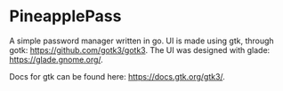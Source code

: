 # PineapplePass

A simple password manager written in go. UI is made using gtk, through gotk: https://github.com/gotk3/gotk3. The UI was designed with glade: https://glade.gnome.org/.

Docs for gtk can be found here: https://docs.gtk.org/gtk3/.
